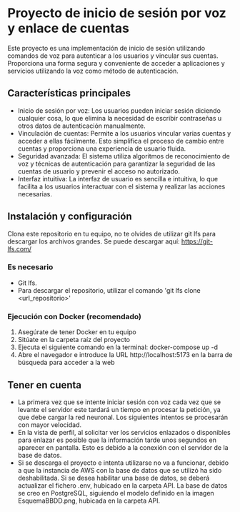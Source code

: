 # Proyecto de inicio de sesión por voz y enlace de cuentas
Este proyecto es una implementación de inicio de sesión utilizando comandos de voz para autenticar a los usuarios y vincular sus cuentas. Proporciona una forma segura y conveniente de acceder a aplicaciones y servicios utilizando la voz como método de autenticación.


## Características principales
- Inicio de sesión por voz: Los usuarios pueden iniciar sesión diciendo cualquier cosa, lo que elimina la necesidad de escribir contraseñas u otros datos de autenticación manualmente.
- Vinculación de cuentas: Permite a los usuarios vincular varias cuentas y acceder a ellas fácilmente. Esto simplifica el proceso de cambio entre cuentas y proporciona una experiencia de usuario fluida.
- Seguridad avanzada: El sistema utiliza algoritmos de reconocimiento de voz y técnicas de autenticación para garantizar la seguridad de las cuentas de usuario y prevenir el acceso no autorizado.
- Interfaz intuitiva: La interfaz de usuario es sencilla e intuitiva, lo que facilita a los usuarios interactuar con el sistema y realizar las acciones necesarias.


## Instalación y configuración
Clona este repositorio en tu equipo, no te olvides de utilizar git lfs para descargar los archivos grandes.
Se puede descargar aquí: https://git-lfs.com/

### Es necesario
- Git lfs.
- Para descargar el repositorio, utilizar el comando 'git lfs clone <url_repositorio>'

### Ejecución con Docker (recomendado)
1. Asegúrate de tener Docker en tu equipo
2. Sitúate en la carpeta raíz del proyecto
3. Ejecuta el siguiente comando en la terminal:
        docker-compose up -d
4. Abre el navegador e introduce la URL http://localhost:5173 en la barra de búsqueda para acceder a la web


## Tener en cuenta
- La primera vez que se intente iniciar sesión con voz cada vez que se levante el servidor este tardará un tiempo en procesar la petición, ya que debe cargar la red neuronal. Los siguientes intentos se procesarán con mayor velocidad.
- En la vista de perfil, al solicitar ver los servicios enlazados o disponibles para enlazar es posible que la información tarde unos segundos en aparecer en pantalla. Esto es debido a la conexión con el servidor de la base de datos.
- Si se descarga el proyecto e intenta utilizarse no va a funcionar, debido a que la instancia de AWS con la base de datos que se utilizó ha sido deshabilitada. Si se desea habilitar una base de datos, se deberá actualizar el fichero .env, hubicado en la carpeta API. La base de datos se creo en PostgreSQL, siguiendo el modelo definido en la imagen EsquemaBBDD.png, hubicada en la carpeta API.
